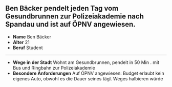 ## Ben Bäcker pendelt jeden Tag vom Gesundbrunnen zur Polizeiakademie nach Spandau und ist auf ÖPNV angewiesen.

* **Name** Ben Bäcker
* **Alter** 21
* **Beruf** Student

---

* **Wege in der Stadt** Wohnt am <span class="marker-label" id="marker-label-whitespot-persona-ben">Gesundbrunnen</span>, pendelt in 50 Min
. mit Bus und Ringbahn zur <span class="marker-label" id="marker-label-whitespot-polizeiakademie">Polizeiakademie</span>
* **Besondere Anforderungen** Auf ÖPNV angewiesen: Budget erlaubt kein eigenes Auto, obwohl es die Dauer seines tägl. Weges halbieren würde
